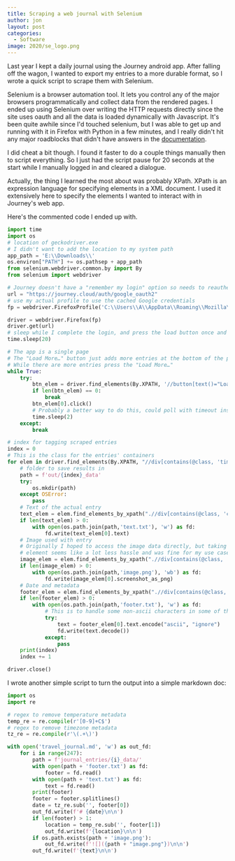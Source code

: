 ```yaml
---
title: Scraping a web journal with Selenium
author: jon
layout: post
categories:
  - Software
image: 2020/se_logo.png
---
```


Last year I kept a daily journal using the Journey android app. After falling off the wagon, I wanted to export my entries to a more durable format, so I wrote a quick script to scrape them with Selenium.

Selenium is a browser automation tool. It lets you control any of the major browsers programmatically and collect data from the rendered pages. I ended up using Selenium over writing the HTTP requests directly since the site uses oauth and all the data is loaded dynamically with Javascript. It's been quite awhile since I'd touched selenium, but I was able to get up and running with it in Firefox with Python in a few minutes, and I really didn't hit any major roadblocks that didn't have answers in the [documentation](https://selenium-python.readthedocs.io/).

I did cheat a bit though. I found it faster to do a couple things manually then to script everything. So I just had the script pause for 20 seconds at the start while I manually logged in and cleared a dialogue.

Actually, the thing I learned the most about was probably XPath. XPath is an expression language for specifying elements in a XML document. I used it extensively here to specify the elements I wanted to interact with in Journey's web app.

Here's the commented code I ended up with.

```python
import time
import os
# location of geckodriver.exe
# I didn't want to add the location to my system path
app_path = 'E:\\Downloads\\'
os.environ["PATH"] += os.pathsep + app_path
from selenium.webdriver.common.by import By
from selenium import webdriver

# Journey doesn't have a "remember my login" option so needs to reautherize each time
url = "https://journey.cloud/auth/google_oauth2"
# use my actual profile to use the cached Google credentials
fp = webdriver.FirefoxProfile('C:\\Users\\A\\AppData\\Roaming\\Mozilla\\Firefox\\Profiles\\9xfddkez.default-1421542590410')

driver = webdriver.Firefox(fp)
driver.get(url)
# sleep while I complete the login, and press the load button once and clear the dialogue
time.sleep(20)

# The app is a single page
# The "Load More…" button just adds more entries at the bottom of the page
# While there are more entries press the "Load More…"
while True:
    try:
        btn_elem = driver.find_elements(By.XPATH, '//button[text()="Load More…"]')
        if len(btn_elem) == 0:
            break
        btn_elem[0].click()
        # Probably a better way to do this, could poll with timeout instead of fixed wait
        time.sleep(2)
    except:
        break

# index for tagging scraped entries
index = 0
# This is the class for the entries' containers
for elem in driver.find_elements(By.XPATH, "//div[contains(@class, 'timelinex-card') and contains(@class, 'entry')]"):
    # folder to save results in
    path = f'out/{index}_data'
    try: 
        os.mkdir(path) 
    except OSError: 
        pass
    # Text of the actual entry
    text_elem = elem.find_elements_by_xpath(".//div[contains(@class, 'cardText')]")
    if len(text_elem) > 0:
        with open(os.path.join(path,'text.txt'), 'w') as fd:
            fd.write(text_elem[0].text)
    # Image used with entry
    # Originally I hoped to access the image data directly, but taking a screenshot of the DOM
    # element seems like a lot less hassle and was fine for my use case.
    image_elem = elem.find_elements_by_xpath(".//div[contains(@class, 'zoomable')]")
    if len(image_elem) > 0:
        with open(os.path.join(path,'image.png'), 'wb') as fd:
            fd.write(image_elem[0].screenshot_as_png)
    # Date and metadata
    footer_elem = elem.find_elements_by_xpath(".//div[contains(@class, 'cardFooter')]")
    if len(footer_elem) > 0:
        with open(os.path.join(path,'footer.txt'), 'w') as fd:
            # This is to handle some non-ascii characters in some of the location names
            try:
                text = footer_elem[0].text.encode("ascii", "ignore")
                fd.write(text.decode())
            except:
                pass
    print(index)
    index += 1

driver.close()
```

I wrote another simple script to turn the output into a simple markdown doc:

```python
import os
import re

# regex to remove temperature metadata
temp_re = re.compile(r'[0-9]+C$')
# regex to remove timezone metadata
tz_re = re.compile(r'\(.+\)')

with open('travel_journal.md', 'w') as out_fd:
    for i in range(247):
        path = f'journal_entries/{i}_data/'
        with open(path + 'footer.txt') as fd:
            footer = fd.read()
        with open(path + 'text.txt') as fd:
            text = fd.read()
        print(footer)
        footer = footer.splitlines()
        date = tz_re.sub('', footer[0])
        out_fd.write(f'# {date}\n\n')
        if len(footer) > 1:
            location = temp_re.sub('', footer[1])
            out_fd.write(f'{location}\n\n')
        if os.path.exists(path + 'image.png'):
            out_fd.write(f'![]({path + "image.png"})\n\n')
        out_fd.write(f'{text}\n\n')
```
